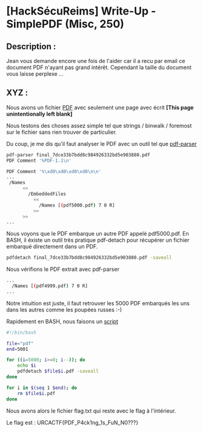 # [HackSécuReims] Write-Up - SimplePDF (Misc, 250)

## Description :
Jean vous demande encore une fois de l'aider car il a recu par email ce document PDF n'ayant pas grand intérêt.
Cependant la taille du document vous laisse perplexe ...


## XYZ :

Nous avons un fichier [PDF](files/final_7dce33b7bdd8c984926332bd5e903880.pdf) avec seulement une page avec écrit **[This page unintentionally left blank]**

Nous testons des choses assez simple tel que strings / binwalk / foremost sur le fichier sans rien trouver de particulier.

Du coup, je me dis qu'il faut analyser le PDF avec un outil tel que [pdf-parser](https://blog.didierstevens.com/programs/pdf-tools/)

```BASH
pdf-parser final_7dce33b7bdd8c984926332bd5e903880.pdf 
PDF Comment '%PDF-1.1\n'

PDF Comment '%\xd0\xd0\xd0\xd0\n\n'
...
 /Names
      <<
        /EmbeddedFiles
          <<
            /Names [(pdf5000.pdf) 7 0 R]
          >>
      >>
...
``` 

Nous voyons que le PDF embarque un autre PDF appelé pdf5000.pdf. En BASH, il éxiste un outil très pratique pdf-detach pour récupérer un fichier embarqué directement dans un PDF.

```BASH
pdfdetach final_7dce33b7bdd8c984926332bd5e903880.pdf -saveall
```

Nous vérifions le PDF extrait avec pdf-parser 


```BASH
...
  /Names [(pdf4999.pdf) 7 0 R]
...
```
Notre intuition est juste, il faut retrouver les 5000 PDF embarqués les uns dans les autres comme les poupées russes :-)

Rapidement en BASH, nous faisons un [script](files/soluce.sh)


```BASH
#!/bin/bash

file="pdf"
end=5001

for ((i=5000; i>=0; i--)); do
	echo $i
	pdfdetach $file$i.pdf -saveall
done

for i in $(seq 1 $end); do
	rm $file$i.pdf
done
```

Nous avons alors le fichier flag.txt qui reste avec le flag à l'intérieur.

Le flag est : URCACTF{PDF_P4ck1ng_1s_FuN_N0???}
